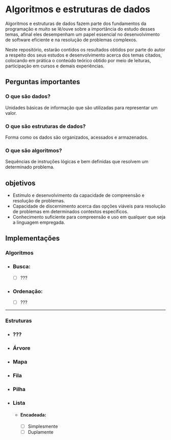 # Algoritmos e estruturas de dados
Algoritmos e estruturas de dados fazem parte dos fundamentos da programação e muito se lê/ouve sobre a importância do estudo desses temas, afinal eles desempenham um papel essencial no desenvolvimento de software eficiente e na resolução de problemas complexos.

Neste repositório, estarão contidos os resultados obtidos por parte do autor a respeito dos seus estudos e desenvolvimento acerca dos temas citados, colocando em prática o conteúdo teórico obtido por meio de leituras, participação em cursos e demais experiências.



## Perguntas importantes

### O que são dados?
Unidades básicas de informação que são utilizadas para representar um valor.

### O que são estruturas de dados?
Forma como os dados são organizados, acessados e armazenados.

### O que são algoritmos?
Sequências de instruções lógicas e bem definidas que resolvem um determinado problema.



## objetivos
- Estímulo e desenvolvimento da capacidade de compreensão e resolução de problemas.
- Capacidade de discernimento acerca das opções viáveis para resolução de problemas em determinados contextos específicos.
- Conhecimento suficiente para compreensão e uso em qualquer que seja a linguagem empregada.



## Implementações

### Algoritmos
- ### Busca:
  - [ ] ???
      
- ### Ordenação:
  - [ ] ???

---

### Estruturas
- ### ???
 
- ### Árvore

- ### Mapa
  
- ### Fila
 
- ### Pilha

- ### Lista
  - #### Encadeada:
    - [ ] Simplesmente
    - [ ] Duplamente
